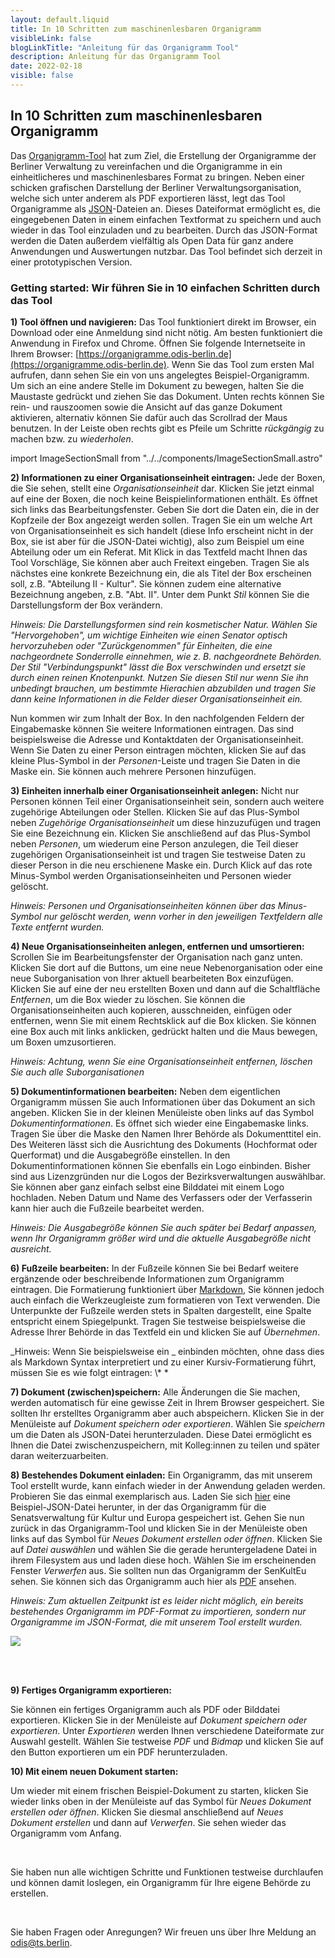```yaml
---
layout: default.liquid
title: In 10 Schritten zum maschinenlesbaren Organigramm
visibleLink: false
blogLinkTitle: "Anleitung für das Organigramm Tool"
description: Anleitung für das Organigramm Tool
date: 2022-02-18
visible: false
---
```


## In 10 Schritten zum maschinenlesbaren Organigramm

Das [Organigramm-Tool](https://organigramme.odis-berlin.de) hat zum Ziel, die Erstellung der Organigramme der Berliner Verwaltung zu vereinfachen und die Organigramme in ein einheitlicheres und maschinenlesbares Format zu bringen. Neben einer schicken grafischen Darstellung der Berliner Verwaltungsorganisation, welche sich unter anderem als PDF exportieren lässt, legt das Tool Organigramme als [JSON](https://berlinonline.github.io/open-data-handbuch/#formatwahl)-Dateien an. Dieses Dateiformat ermöglicht es, die eingegebenen Daten in einem einfachen Textformat zu speichern und auch wieder in das Tool einzuladen und zu bearbeiten. Durch das JSON-Format werden die Daten außerdem vielfältig als Open Data für ganz andere Anwendungen und Auswertungen nutzbar. Das Tool befindet sich derzeit in einer prototypischen Version.

### Getting started: Wir führen Sie in 10 einfachen Schritten durch das Tool

**1) Tool öffnen und navigieren:** Das Tool funktioniert direkt im Browser, ein Download oder eine Anmeldung sind nicht nötig. Am besten funktioniert die Anwendung in Firefox und Chrome. Öffnen Sie folgende Internetseite in Ihrem Browser: [https://organigramme.odis-berlin.de](https://organigramme.odis-berlin.de). Wenn Sie das Tool zum ersten Mal aufrufen, dann sehen Sie ein von uns angelegtes Beispiel-Organigramm. Um sich an eine andere Stelle im Dokument zu bewegen, halten Sie die Maustaste gedrückt und ziehen Sie das Dokument. Unten rechts können Sie rein- und rauszoomen sowie die Ansicht auf das ganze Dokument aktivieren, alternativ können Sie dafür auch das Scrollrad der Maus benutzen. In der Leiste oben rechts gibt es Pfeile um Schritte _rückgängig_ zu machen bzw. zu _wiederholen_.

import ImageSectionSmall from "../../components/ImageSectionSmall.astro"

<ImageSectionSmall src="../images/step1.png" />

**2) Informationen zu einer Organisationseinheit eintragen:** Jede der Boxen, die Sie sehen, stellt eine _Organisationseinheit_ dar. Klicken Sie jetzt einmal auf eine der Boxen, die noch keine Beispielinformationen enthält. Es öffnet sich links das Bearbeitungsfenster. Geben Sie dort die Daten ein, die in der Kopfzeile der Box angezeigt werden sollen. Tragen Sie ein um welche Art von Organisationseinheit es sich handelt (diese Info erscheint nicht in der Box, sie ist aber für die JSON-Datei wichtig), also zum Beispiel um eine Abteilung oder um ein Referat. Mit Klick in das Textfeld macht Ihnen das Tool Vorschläge, Sie können aber auch Freitext eingeben. Tragen Sie als nächstes eine konkrete Bezeichnung ein, die als Titel der Box erscheinen soll, z.B. "Abteilung II - Kultur". Sie können zudem eine alternative Bezeichnung angeben, z.B. "Abt. II". Unter dem Punkt _Stil_ können Sie die Darstellungsform der Box verändern.

_Hinweis: Die Darstellungsformen sind rein kosmetischer Natur. Wählen Sie "Hervorgehoben", um wichtige Einheiten wie einen Senator optisch hervorzuheben oder "Zurückgenommen" für Einheiten, die eine nachgeordnete Sonderrolle einnehmen, wie z. B. nachgeordnete Behörden. Der Stil "Verbindungspunkt" lässt die Box verschwinden und ersetzt sie durch einen reinen Knotenpunkt. Nutzen Sie diesen Stil nur wenn Sie ihn unbedingt brauchen, um bestimmte Hierachien abzubilden und tragen Sie dann keine Informationen in die Felder dieser Organisationseinheit ein._

<ImageSectionSmall src="../images/step2.png" />

Nun kommen wir zum Inhalt der Box. In den nachfolgenden Feldern der Eingabemaske können Sie weitere Informationen eintragen. Das sind beispielsweise die Adresse und Kontaktdaten der Organisationseinheit. Wenn Sie Daten zu einer Person eintragen möchten, klicken Sie auf das kleine Plus-Symbol in der _Personen_-Leiste und tragen Sie Daten in die Maske ein. Sie können auch mehrere Personen hinzufügen.

**3) Einheiten innerhalb einer Organisationseinheit anlegen:** Nicht nur Personen können Teil einer Organisationseinheit sein, sondern auch weitere zugehörige Abteilungen oder Stellen. Klicken Sie auf das Plus-Symbol neben _Zugehörige Organisationseinheit_ um diese hinzuzufügen und tragen Sie eine Bezeichnung ein. Klicken Sie anschließend auf das Plus-Symbol neben _Personen_, um wiederum eine Person anzulegen, die Teil dieser zugehörigen Organisationseinheit ist und tragen Sie testweise Daten zu dieser Person in die neu erschienene Maske ein. Durch Klick auf das rote Minus-Symbol werden Organisationseinheiten und Personen wieder gelöscht.

_Hinweis: Personen und Organisationseinheiten können über das Minus-Symbol nur gelöscht werden, wenn vorher in den jeweiligen Textfeldern alle Texte entfernt wurden._

<ImageSectionSmall src="../images/step3.png" />

**4) Neue Organisationseinheiten anlegen, entfernen und umsortieren:** Scrollen Sie im Bearbeitungsfenster der Organisation nach ganz unten. Klicken Sie dort auf die Buttons, um eine neue Nebenorganisation oder eine neue Suborganisation von Ihrer aktuell bearbeiteten Box einzufügen. Klicken Sie auf eine der neu erstellten Boxen und dann auf die Schaltfläche _Entfernen_, um die Box wieder zu löschen. Sie können die Organisationseinheiten auch kopieren, ausschneiden, einfügen oder entfernen, wenn Sie mit einem Rechtsklick auf die Box klicken. Sie können eine Box auch mit links anklicken, gedrückt halten und die Maus bewegen, um Boxen umzusortieren.

_Hinweis: Achtung, wenn Sie eine Organisationseinheit entfernen, löschen Sie auch alle Suborganisationen_

<ImageSectionSmall src="../images/step4.png" />

**5) Dokumentinformationen bearbeiten:** Neben dem eigentlichen Organigramm müssen Sie auch Informationen über das Dokument an sich angeben. Klicken Sie in der kleinen Menüleiste oben links auf das Symbol _Dokumentinformationen_. Es öffnet sich wieder eine Eingabemaske links. Tragen Sie über die Maske den Namen Ihrer Behörde als Dokumenttitel ein. Des Weiteren lässt sich die Ausrichtung des Dokuments (Hochformat oder Querformat) und die Ausgabegröße einstellen. In den Dokumentinformationen können Sie ebenfalls ein Logo einbinden. Bisher sind aus Lizenzgründen nur die Logos der Bezirksverwaltungen auswählbar. Sie können aber ganz einfach selbst eine Bilddatei mit einem Logo hochladen. Neben Datum und Name des Verfassers oder der Verfasserin kann hier auch die Fußzeile bearbeitet werden.

_Hinweis: Die Ausgabegröße können Sie auch später bei Bedarf anpassen, wenn Ihr Organigramm größer wird und die aktuelle Ausgabegröße nicht ausreicht._

<ImageSectionSmall src="../images/step5.png" />

**6) Fußzeile bearbeiten:** In der Fußzeile können Sie bei Bedarf weitere ergänzende oder beschreibende Informationen zum Organigramm eintragen. Die Formatierung funktioniert über [Markdown](https://www.heise.de/mac-and-i/downloads/65/1/1/6/7/1/0/3/Markdown-CheatSheet-Deutsch.pdf), Sie können jedoch auch einfach die Werkzeugleiste zum formatieren von Text verwenden. Die Unterpunkte der Fußzeile werden stets in Spalten dargestellt, eine Spalte entspricht einem Spiegelpunkt. Tragen Sie testweise beispielsweise die Adresse Ihrer Behörde in das Textfeld ein und klicken Sie auf _Übernehmen_.

_Hinweis: Wenn Sie beispielsweise ein _ einbinden möchten, ohne dass dies als Markdown Syntax interpretiert und zu einer Kursiv-Formatierung führt, müssen Sie es wie folgt eintragen: \\\* \*

<ImageSectionSmall src="../images/step6.png" />

**7) Dokument (zwischen)speichern:** Alle Änderungen die Sie machen, werden automatisch für eine gewisse Zeit in Ihrem Browser gespeichert. Sie sollten Ihr erstelltes Organigramm aber auch abspeichern. Klicken Sie in der Menüleiste auf _Dokument speichern oder exportieren_. Wählen Sie _speichern_ um die Daten als JSON-Datei herunterzuladen. Diese Datei ermöglicht es Ihnen die Datei zwischenzuspeichern, mit Kolleg:innen zu teilen und später daran weiterzuarbeiten.

<ImageSectionSmall src="../images/step7.png" />

**8) Bestehendes Dokument einladen:** Ein Organigramm, das mit unserem Tool erstellt wurde, kann einfach wieder in der Anwendung geladen werden. Probieren Sie das einmal exemplarisch aus. Laden Sie sich <a href="../data/senkult_organigramm.json" download="senkult_organigramm.json">hier</a> eine Beispiel-JSON-Datei herunter, in der das Organigramm für die Senatsverwaltung für Kultur und Europa gespeichert ist.
Gehen Sie nun zurück in das Organigramm-Tool und klicken Sie in der Menüleiste oben links auf das Symbol für _Neues Dokument erstellen oder öffnen_. Klicken Sie auf _Datei auswählen_ und wählen Sie die gerade heruntergeladene Datei in ihrem Filesystem aus und laden diese hoch. Wählen Sie im erscheinenden Fenster _Verwerfen_ aus. Sie sollten nun das Organigramm der SenKultEu sehen. Sie können sich das Organigramm auch hier als [PDF](../data/senkult_organigramm.pdf) ansehen.

_Hinweis: Zum aktuellen Zeitpunkt ist es leider nicht möglich, ein bereits bestehendes Organigramm im PDF-Format zu importieren, sondern nur Organigramme im JSON-Format, die mit unserem Tool erstellt wurden._

<ImageSectionSmall src="../images/step8.png" />

<div class="project-image small">
<a href="data/senkult_organigramm.pdf">
<img class="img-fluid" src="../images/step8_2.png">
</a>
</div>

<br /><br />

**9) Fertiges Organigramm exportieren:**

Sie können ein fertiges Organigramm auch als PDF oder Bilddatei exportieren. Klicken Sie in der Menüleiste auf _Dokument speichern oder exportieren_.
Unter _Exportieren_ werden Ihnen verschiedene Dateiformate zur Auswahl gestellt. Wählen Sie testweise _PDF_ und _Bidmap_ und klicken Sie auf den Button exportieren um ein PDF herunterzuladen.

<!-- tbd nochmal prüfen welche Formate es letztendlich zum Export gibt -->

<ImageSectionSmall src="../images/step9.png" />

**10) Mit einem neuen Dokument starten:**

Um wieder mit einem frischen Beispiel-Dokument zu starten, klicken Sie wieder links oben in der Menüleiste auf das Symbol für _Neues Dokument erstellen oder öffnen_. Klicken Sie diesmal anschließend auf _Neues Dokument erstellen_ und dann auf _Verwerfen_. Sie sehen wieder das Organigramm vom Anfang.

<ImageSectionSmall src="../images/step10.png" />

<br />

Sie haben nun alle wichtigen Schritte und Funktionen testweise durchlaufen und können damit loslegen, ein Organigramm für Ihre eigene Behörde zu erstellen.

<br />

Sie haben Fragen oder Anregungen? Wir freuen uns über Ihre Meldung an <a href="mailto:odis@ts.berlin">odis@ts.berlin</a>.

<!-- **Die maschinenlesbare JSON-Datei sollten Sie als Open Data im Open Data Portal Berlin zur Verfügung stellen.** Eine automatische Anbindung ist zum aktuellen Zeitpunkt leider noch nicht integriert. Kommen Sie bei Fragen zur Veröffentlichung als Open Data gerne auf [uns](mailto:odis@ts.berlin) und [die Open Data Beauftragte oder den Open Data Beauftragten Ihrer Verwaltung](https://www.berlin.de/sen/wirtschaft/digitalisierung/open-data/open-data-beauftragte/) zu. -->
